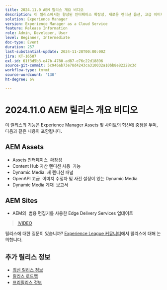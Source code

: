 ```yaml
---
title: 2024.11.0 AEM 릴리스 개요 비디오
description: 이 릴리스에서는 향상된 인터페이스 확장성, 새로운 렌디션 옵션, 고급 이미지 수정자 및 AEM의 유니버설 편집기를 통한 Edge Delivery Services 개선 사항 등 Adobe Experience Manager(AEM) Sites 및 Assets에 대한 주요 업데이트를 조명합니다.
solution: Experience Manager
version: Experience Manager as a Cloud Service
feature: Release Information
role: Admin, Developer, User
level: Beginner, Intermediate
doc-type: Event
duration: 257
last-substantial-update: 2024-11-28T00:00:00Z
jira: KT-16587
exl-id: 61f3d5b3-e47b-4780-ad87-e76c22d18896
source-git-commit: 5c946ab73e78d4243ca310032a10bb8e82228c3d
workflow-type: tm+mt
source-wordcount: '130'
ht-degree: 6%

---
```


# 2024.11.0 AEM 릴리스 개요 비디오

이 릴리스의 기능은 Experience Manager Assets 및 사이트의 혁신에 중점을 두며, 다음과 같은 내용이 포함됩니다.

## AEM Assets

* Assets 인터페이스 &#x200B; 확장성
* Content Hub 자산 렌디션 사용 &#x200B; 가능
* Dynamic Media: 새 렌디션 패널&#x200B;
* OpenAPI 고급 &#x200B; 이미지 수정자 및 사전 설정이 있는 Dynamic Media&#x200B;
* Dynamic Media 게재 &#x200B; 보고서

## AEM Sites

* AEM의 &#x200B; 범용 편집기를 사용한 Edge Delivery Services 업데이트

>[!VIDEO](https://video.tv.adobe.com/v/3440920/?learn=on&enablevpops)

릴리스에 대한 질문이 있습니까?  [Experience League 커뮤니티](https://adobe.ly/3ZKpM0u)에서 릴리스에 대해 논의합니다.

## 추가 릴리스 정보

* [최신 릴리스 정보](https://experienceleague.adobe.com/docs/experience-manager-cloud-service/content/release-notes/home.html?lang=ko-KR)
* [릴리스 로드맵](https://experienceleague.adobe.com/docs/experience-manager-release-information/aem-release-updates/update-releases-roadmap.html)
* [프리릴리스 정보](https://experienceleague.adobe.com/docs/experience-manager-cloud-service/content/release-notes/prerelease.html)
